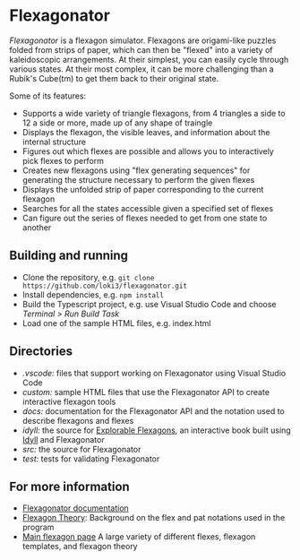 # Flexagonator

*Flexagonator* is a flexagon simulator.
Flexagons are origami-like puzzles folded from strips of paper, which can then be "flexed" into a variety of kaleidoscopic arrangements.
At their simplest, you can easily cycle through various states.
At their most complex, it can be more challenging than a Rubik's Cube(tm) to get them back to their original state.

Some of its features:

* Supports a wide variety of triangle flexagons, from 4 triangles a side to 12 a side or more, made up of any shape of traingle
* Displays the flexagon, the visible leaves, and information about the internal structure
* Figures out which flexes are possible and allows you to interactively pick flexes to perform
* Creates new flexagons using "flex generating sequences" for generating the structure necessary to perform the given flexes
* Displays the unfolded strip of paper corresponding to the current flexagon
* Searches for all the states accessible given a specified set of flexes
* Can figure out the series of flexes needed to get from one state to another


## Building and running

* Clone the repository, e.g. `git clone https://github.com/loki3/flexagonator.git`
* Install dependencies, e.g. `npm install`
* Build the Typescript project, e.g. use Visual Studio Code and choose *Terminal > Run Build Task*
* Load one of the sample HTML files, e.g. index.html


## Directories

* *.vscode:* files that support working on Flexagonator using Visual Studio Code
* *custom:* sample HTML files that use the Flexagonator API to create interactive flexagon tools
* *docs:* documentation for the Flexagonator API and the notation used to describe flexagons and flexes
* *idyll:* the source for [Explorable Flexagons](http://loki3.com/flex/explore/),
  an interactive book built using [Idyll](https://idyll-lang.org/) and Flexagonator
* *src:* the source for Flexagonator
* *test:* tests for validating Flexagonator


## For more information

* [Flexagonator documentation](docs/readme.md)
* [Flexagon Theory](http://loki3.com/flex/g4g10/Flex-Theory.pdf):
  Background on the flex and pat notations used in the program
* [Main flexagon page](http://loki3.com/flex/)
  A large variety of different flexes, flexagon templates, and flexagon theory
